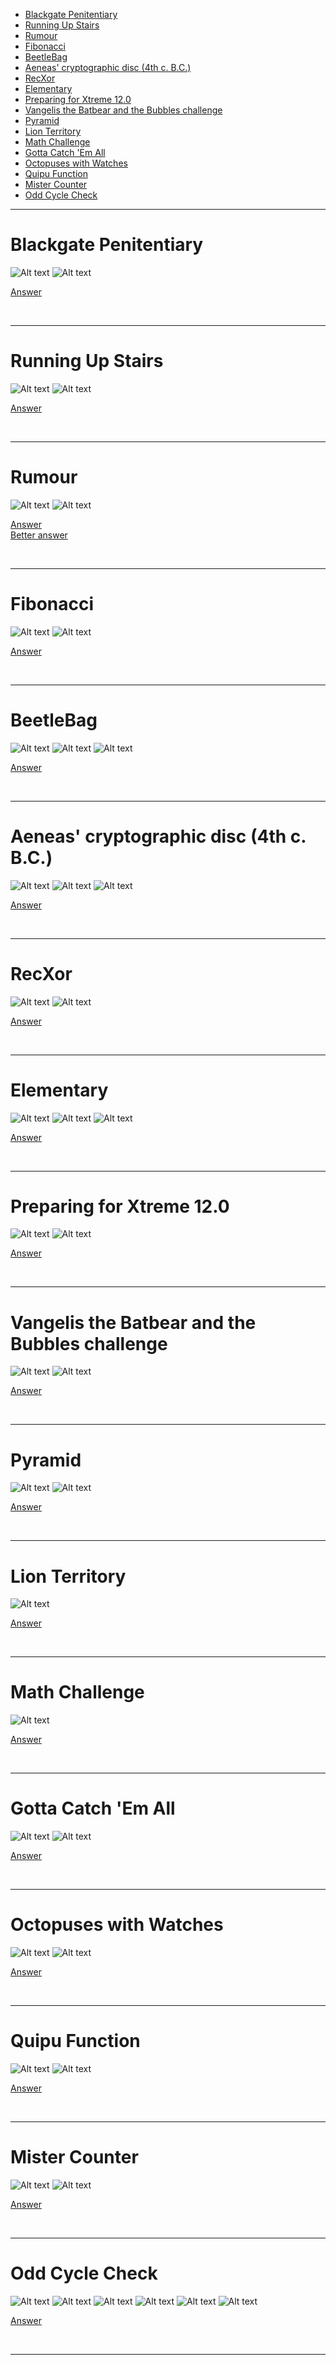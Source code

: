 - [Blackgate Penitentiary](#Blackgate-Penitentiary)
- [Running Up Stairs](#Running-Up-Stairs)
- [Rumour](#Rumour)
- [Fibonacci](#Fibonacci)
- [BeetleBag](#BeetleBag)
- [Aeneas' cryptographic disc (4th c. B.C.)](#Aeneas-cryptographic-disc-4th-c-bc)
- [RecXor](#RecXor)
- [Elementary](#Elementary)
- [Preparing for Xtreme 12.0](#Preparing-for-Xtreme-120)
- [Vangelis the Batbear and the Bubbles challenge](#Vangelis-the-Batbear-and-the-Bubbles-challenge)
- [Pyramid](#Pyramid)
- [Lion Territory](#Lion-Territory)
- [Math Challenge](#Math-Challenge)
- [Gotta Catch 'Em All](#Gotta-Catch-Em-All)
- [Octopuses with Watches](#Octopuses-with-Watches)
- [Quipu Function](#Quipu-Function)
- [Mister Counter](#Mister-Counter)
- [Odd Cycle Check](#Odd-Cycle-Check)


<hr>

# Blackgate Penitentiary

![Alt text](Images/Blackgate%20Penitentiary%201.png)
![Alt text](Images/Blackgate%20Penitentiary%202.png)

[Answer](Codes/blackgate.py)

<br/><hr>

# Running Up Stairs

![Alt text](Images/Running%20Up%20Stairs%201.png)
![Alt text](Images/Running%20Up%20Stairs%202.png)

[Answer](Codes/stairs.py)

<br/><hr>

# Rumour

![Alt text](Images/Rumour%201.png)
![Alt text](Images/Rumour%202.png)

[Answer](Codes/rumour.py) <br>
[Better answer](Codes/rumour2.py)

<br/><hr>

# Fibonacci

![Alt text](Images/Fibonacci%201.png)
![Alt text](Images/Fibonacci%202.png)

[Answer](Codes/fibonacci.py)

<br/><hr>

# BeetleBag

![Alt text](Images/BeetleBag%201.png)
![Alt text](Images/BeetleBag%202.png)
![Alt text](Images/BeetleBag%203.png)

[Answer](Codes/beetlebag.py)

<br/><hr>

# Aeneas' cryptographic disc (4th c. B.C.)

![Alt text](Images/Aeneas'%20cryptographic%20disc%20(4th%20c.%20B.C.)%201.png)
![Alt text](Images/Aeneas'%20cryptographic%20disc%20(4th%20c.%20B.C.)%202.png)
![Alt text](Images/Aeneas'%20cryptographic%20disc%20(4th%20c.%20B.C.)%203.png)

[Answer](Codes/cryptographicdisc.py)

<br/><hr>

# RecXor

![Alt text](Images/RecXor%201.png)
![Alt text](Images/RecXor%202.png)

[Answer](Codes/recxor.py)

<br/><hr>

# Elementary

![Alt text](Images/Elementary%201.png)
![Alt text](Images/Elementary%202.png)
![Alt text](Images/Elementary%203.png)

[Answer](Codes/elementary.py)

<br/><hr>

# Preparing for Xtreme 12.0

![Alt text](Images/Preparing%20for%20Xtreme%2012.0%201.png)
![Alt text](Images/Preparing%20for%20Xtreme%2012.0%202.png)

[Answer](Codes/preparingforxtreme.py)

<br/><hr>

# Vangelis the Batbear and the Bubbles challenge

![Alt text](Images/Vangelis%20the%20Batbear%20and%20the%20Bubbles%20challenge%201.png)
![Alt text](Images/Vangelis%20the%20Batbear%20and%20the%20Bubbles%20challenge%202.png)

[Answer](Codes/vangelisandbubbles.py)

<br/><hr>

# Pyramid

![Alt text](Images/Pyramid%201.png)
![Alt text](Images/Pyramid%202.png)

[Answer](Codes/pyramid.py)

<br/><hr>

# Lion Territory

![Alt text](Images/Lion%20Territory.png)

[Answer](Codes/lionterritory.py)

<br/><hr>

# Math Challenge

![Alt text](Images/Math%20Challenge.png)

[Answer](Codes/mathchallenge.py)

<br/><hr>

# Gotta Catch 'Em All

![Alt text](Images/Gotta%20Catch%20'Em%20All%201.png)
![Alt text](Images/Gotta%20Catch%20'Em%20All%202.png)

[Answer](Codes/gottacatchemall.py)

<br/><hr>

# Octopuses with Watches

![Alt text](Images/Octopuses%20with%20Watches%201.png)
![Alt text](Images/Octopuses%20with%20Watches%202.png)

[Answer](Codes/octopus.py)

<br/><hr>

# Quipu Function

![Alt text](Images/Quipu%20Function%201.png)
![Alt text](Images/Quipu%20Function%202.png)

[Answer](Codes/quipufunction.py)

<br/><hr>

# Mister Counter

![Alt text](Images/Mister%20Counter%201.png)
![Alt text](Images/Mister%20Counter%202.png)

[Answer](Codes/mistercounter.py)

<br/><hr>

# Odd Cycle Check

![Alt text](Images/Odd%20Cycle%20Check%201.png)
![Alt text](Images/Odd%20Cycle%20Check%202.png)
![Alt text](Images/Odd%20Cycle%20Check%203.png)
![Alt text](Images/Odd%20Cycle%20Check%204.png)
![Alt text](Images/Odd%20Cycle%20Check%205.png)
![Alt text](Images/Odd%20Cycle%20Check%206.png)

[Answer](Codes/oddcyclecheck.py)

<br/><hr>